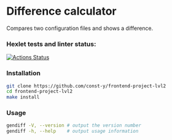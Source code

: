# Difference calculator

Compares two configuration files and shows a difference.

### Hexlet tests and linter status:
[![Actions Status](https://github.com/const-y/frontend-project-lvl2/workflows/hexlet-check/badge.svg)](https://github.com/const-y/frontend-project-lvl2/actions)

### Installation
```bash
git clone https://github.com/const-y/frontend-project-lvl2
cd frontend-project-lvl2
make install
```
### Usage
```bash
gendiff -V, --version # output the version number
gendiff -h, --help    # output usage information
```
